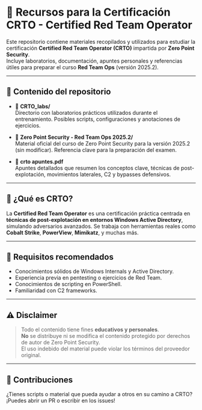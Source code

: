 # 🎯 Recursos para la Certificación CRTO - Certified Red Team Operator

Este repositorio contiene materiales recopilados y utilizados para estudiar la certificación **Certified Red Team Operator (CRTO)** impartida por **Zero Point Security**.  
Incluye laboratorios, documentación, apuntes personales y referencias útiles para preparar el curso **Red Team Ops** (versión 2025.2).

---

## 📁 Contenido del repositorio

- 📂 **CRTO_labs/**  
  Directorio con laboratorios prácticos utilizados durante el entrenamiento. Posibles scripts, configuraciones y anotaciones de ejercicios.

- 📂 **Zero Point Security - Red Team Ops 2025.2/**  
  Material oficial del curso de Zero Point Security para la versión 2025.2 (sin modificar). Referencia clave para la preparación del examen.

- 📄 **crto apuntes.pdf**  
  Apuntes detallados que resumen los conceptos clave, técnicas de post-explotación, movimientos laterales, C2 y bypasses defensivos.

---

## 🧠 ¿Qué es CRTO?

La **Certified Red Team Operator** es una certificación práctica centrada en **técnicas de post-explotación en entornos Windows Active Directory**, simulando adversarios avanzados. Se trabaja con herramientas reales como **Cobalt Strike**, **PowerView**, **Mimikatz**, y muchas más.

---

## 🔧 Requisitos recomendados

- Conocimientos sólidos de Windows Internals y Active Directory.
- Experiencia previa en pentesting o ejercicios de Red Team.
- Conocimientos de scripting en PowerShell.
- Familiaridad con C2 frameworks.

---

## ⚠️ Disclaimer

> Todo el contenido tiene fines **educativos y personales**.  
> **No** se distribuye ni se modifica el contenido protegido por derechos de autor de Zero Point Security.  
> El uso indebido del material puede violar los términos del proveedor original.

---

## 🤝 Contribuciones

¿Tienes scripts o material que pueda ayudar a otros en su camino a CRTO? ¡Puedes abrir un PR o escribir en los issues!

